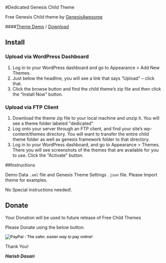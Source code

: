 #Dedicated Genesis Child Theme

Free Genesis Child theme by [GenesisAwesome](http://www.genesisawesome.com)

####[Theme Demo](http://www.genesisawesome.com/themes/dedicated-genesis-child-theme/demo/) / [Download](http://www.genesisawesome.com/themes/dedicated-genesis-child-theme/)



## Install


### Upload via WordPress Dashboard

1. Log in to your WordPress dashboard and go to Appearance > Add New Themes.
2. Just below the headline, you will see a link that says “Upload” – click that.
3. Click the browse button and find the child theme’s zip file and then click the “Install Now” button.

### Upload via FTP Client

1. Download the theme zip file to your local machine and unzip it. You will see a theme folder labeled "dedicated"
2. Log onto your server through an FTP client, and find your site’s wp-content/themes directory. You will want to transfer the entire child theme folder as well as genesis framework folder to that directory.
3. Log in to your WordPress dashboard, and go to Appearance > Themes. There you will see screenshots of the themes that are available for you to use. Click the "Activate" button.

##Instructions

Demo Data `.xml` file and Genesis Theme Settings `.json` file. Please Import theme for examples. 

No Special instructions needed!.


## Donate

Your Donation will be used to future release of Free Child Themes

Please Donate using the below button.

<form action="https://www.paypal.com/cgi-bin/webscr" method="post"><input type="hidden" name="cmd" value="_donations" /><input type="hidden" name="business" value="harishdasari@genesisawesome.com" /><input type="hidden" name="lc" value="US" /><input type="hidden" name="item_name" value="Genesis Awesome" /><input type="hidden" name="no_note" value="0" /><input type="hidden" name="currency_code" value="USD" /><input type="hidden" name="bn" value="PP-DonationsBF:btn_donateCC_LG.gif:NonHostedGuest" /><input type="image" name="submit" src="https://www.paypalobjects.com/en_US/i/btn/btn_donateCC_LG.gif" alt="PayPal - The safer, easier way to pay online!" /><img class="aligncenter" src="https://www.paypalobjects.com/en_US/i/scr/pixel.gif" alt="" width="1" height="1" border="0" /></form>

Thank You!

**_Harish Dasari_**